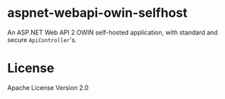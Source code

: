 # aspnet-webapi-owin-selfhost
An ASP.NET Web API 2 OWIN self-hosted application, with standard and secure `ApiController`'s.

# License
Apache License Version 2.0
